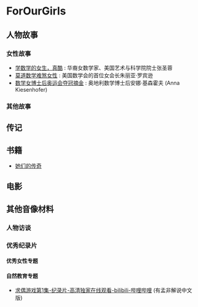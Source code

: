 # ForOurGirls

## 人物故事

### 女性故事

- [学数学的女生，真酷](Stories/20211028_CoolMathGirls.md) : 华裔女数学家、美国艺术与科学院院士张圣蓉
- [莫道数学难煞女性](Stories/20211028_JuliaRobinson.md) : 美国数学会的首位女会长朱丽亚·罗宾逊
- [数学女博士后奥运会夺冠摘金](Stories/20211028_AnnaKiesenhofe.md) : 奥地利数学博士后安娜·基森霍夫 (Anna Kiesenhofer) 

### 其他故事

## 传记

## 书籍

- [她们的传奇](Books/20211028_TheirLegend.md)

  

## 电影

## 其他音像材料

### 人物访谈

### 优秀纪录片

#### 优秀女性专题

#### 自然教育专题

- [求偶游戏第1集-纪录片-高清独家在线观看-bilibili-哔哩哔哩](https://www.bilibili.com/bangumi/play/ep423829?share_medium=iphone&share_plat=ios&share_session_id=8F38522B-5E28-46C5-8DD4-D197D7AF6297&share_source=WEIXIN&share_tag=s_i&timestamp=1635385372&unique_k=WKVqoB) (有孟非解说中文版)

